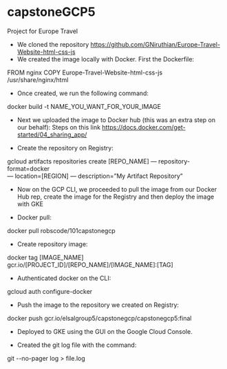 # capstoneGCP5
Project for Europe Travel

- We cloned the repository https://github.com/GNiruthian/Europe-Travel-Website-html-css-js
- We created the image locally with Docker. First the Dockerfile:


FROM nginx
COPY Europe-Travel-Website-html-css-js  /usr/share/nginx/html

- Once created, we run the following command:

docker build -t NAME_YOU_WANT_FOR_YOUR_IMAGE

- Next we uploaded the image to Docker hub (this was an extra step on our behalf):
Steps on this link https://docs.docker.com/get-started/04_sharing_app/

- Create the repository on Registry:

gcloud artifacts repositories create [REPO_NAME] — repository-format=docker \
— location=[REGION] — description=”My Artifact Repository”

- Now on the GCP CLI, we proceeded to pull the image from our Docker Hub rep, create the image for the Registry and then deploy the image with GKE

- Docker pull:

docker pull robscode/101capstonegcp

- Create repository image:

docker tag [IMAGE_NAME] gcr.io/[PROJECT_ID]/[REPO_NAME]/[IMAGE_NAME]:[TAG]

- Authenticated docker on the CLI:

gcloud auth configure-docker


- Push the image to the repository we created on Registry:

docker push gcr.io/elsalgroup5/capstonegcp/capstonegcp5:final

- Deployed to GKE using the GUI on the Google Cloud Console. 

- Created the git log file with the command:

git --no-pager log > file.log

